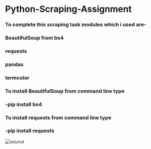 # Python-Scraping-Assignment

### To complete this scraping task modules which i used are-

### BeautifulSoup from bs4

### requests

### pandas

### termcolor


### To install BeautifulSoup from command line type 

### -pip install bs4
### To install requests from command line type 

### -pip install requests

![source](https://user-images.githubusercontent.com/68494604/94645884-950ac780-030a-11eb-9c8f-40d9740fc6ad.gif)
